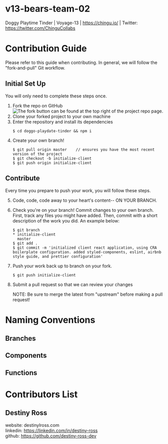 # v13-bears-team-02

Doggy Playtime Tinder | Voyage-13 | https://chingu.io/ | Twitter: https://twitter.com/ChinguCollabs

# Contribution Guide

Please refer to this guide when contributing. In general, we will follow the "fork-and-pull" Git workflow.

## Initial Set Up

You will only need to complete these steps once.

1. Fork the repo on GitHub
   ![The fork button can be found at the top right of the project repo page.](https://i.imgur.com/bO74UWY.png)
2. Clone your forked project to your own machine
3. Enter the repository and install its dependencies
   ```
   $ cd doggo-playdate-tinder && npm i
   ```
4. Create your own branch!
   ```
   $ git pull origin master    // ensures you have the most recent version of the project
   $ git checkout -b initialize-client
   $ git push origin initialize-client
   ```

## Contribute

Every time you prepare to push your work, you will follow these steps.

5. Code, code, code away to your heart's content-- ON YOUR BRANCH.
6. Check you're on your branch! Commit changes to your own branch. First, track any files you might have added. Then, commit with a short description of the work you did. An example below:
   ```
   $ git branch
   * initialize-client
     master
   $ git add .
   $ git commit -m 'initialized client react application, using CRA boilerplate configuration. added styled-components, eslint, airbnb style guide, and prettier configuration'
   ```
7. Push your work back up to branch on your fork.

   ```
   $ git push initialize-client
   ```

8. Submit a pull request so that we can review your changes

   NOTE: Be sure to merge the latest from "upstream" before making a pull request!

# Naming Conventions

## Branches

## Components

## Functions

# Contributors List

## Destiny Ross<br>

website: destinylross.com <br>
linkedin: https://linkedin.com/in/destiny-ross<br> github: https://github.com/destiny-ross-dev
